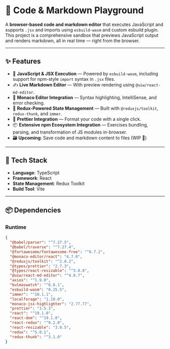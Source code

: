 # 🧠 Code & Markdown Playground

A **browser-based code and markdown editor** that executes JavaScript and supports `.jsx` and imports using `esbuild-wasm` and custom esbuild plugin. This project is a comprehensive sandbox that previews JavaScript output and renders markdown, all in real time — right from the browser.

---

## ✨ Features

- 🧮 **JavaScript & JSX Execution** — Powered by `esbuild-wasm`, including support for npm-style `import` syntax in `.jsx` files.
- ✍️ **Live Markdown Editor** — With preview rendering using `@uiw/react-md-editor`.
- 🧠 **Monaco Editor Integration** — Syntax highlighting, IntelliSense, and error checking.
- 🔄 **Redux-Powered State Management** — Built with `@reduxjs/toolkit`, `redux-thunk`, and `immer`.
- 🎨 **Prettier Integration** — Format your code with a single click.
- 📦 **Extensive npm Ecosystem Integration** — Exercises bundling, parsing, and transformation of JS modules in-browser.
- 🗃️ **Upcoming**: Save code and markdown content to files (WIP 🚧)

---

## 🚀 Tech Stack

- **Language**: TypeScript
- **Framework**: React
- **State Management**: Redux Toolkit
- **Build Tool**: Vite

---

## 📦 Dependencies

### Runtime

```json
{
  "@babel/parser": "^7.27.5",
  "@babel/traverse": "^7.27.4",
  "@fortawesome/fontawesome-free": "^6.7.2",
  "@monaco-editor/react": "4.7.0",
  "@reduxjs/toolkit": "^2.8.2",
  "@types/prettier": "2.7.3",
  "@types/react-resizable": "^3.0.8",
  "@uiw/react-md-editor": "^4.0.7",
  "axios": "^1.9.0",
  "bulmaswatch": "^0.8.1",
  "esbuild-wasm": "0.25.5",
  "immer": "^10.1.1",
  "localforage": "1.10.0",
  "monaco-jsx-highlighter": "2.77.77",
  "prettier": "3.5.3",
  "react": "^19.1.0",
  "react-dom": "^19.1.0",
  "react-redux": "^9.2.0",
  "react-resizable": "3.0.5",
  "redux": "^5.0.1",
  "redux-thunk": "^3.1.0"
}
```